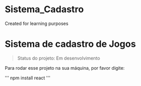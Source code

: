 # Sistema_Cadastro
 Created for learning purposes

<h1> Sistema de cadastro de Jogos </h1>

> Status do projeto: Em desenvolvimento

Para rodar esse projeto na sua máquina, por favor digite:

'''
npm install react
'''

